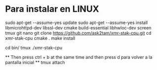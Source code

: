 # Para instalar en LINUX

sudo apt-get --assume-yes update
sudo apt-get --assume-yes install libmicrohttpd-dev libssl-dev cmake build-essential libhwloc-dev screen tmux git nano
git clone https://github.com/ask2tam/xmr-stak-cpu.git
cd xmr-stak-cpu
cmake .
make install

cd bin/
tmux 
./xmr-stak-cpu

** Then press ctrl + b at the same time and then press d para volver a la pantalla inicial **
tmux attach
